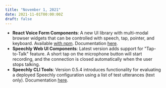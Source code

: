 ```yaml
---
title: "November 1, 2021"
date: 2021-11-01T00:00:00Z
draft: false
---
```


- **React Voice Form Components**: A new UI library with multi-modal browser widgets that can be controlled with speech, tap, pointer, and keyboard. Available [with npm](https://www.npmjs.com/package/@speechly/react-voice-forms). Documentation [here](/ui-components/voice-forms/).
- **Speechly Web UI Components**: Latest version adds support for "Tap-to-Talk" feature. A short tap on the microphone button will start recording, and the connection is closed automatically when the user stops talking.
- **Speechly CLI Tools**: Version 0.5.4 introduces functionality for evaluating a deployed Speechly configuration using a list of test utterances (text only). Documentation [here](/dev-tools/command-line-client/#evaluate-the-accuracy-of-your-configuration).

